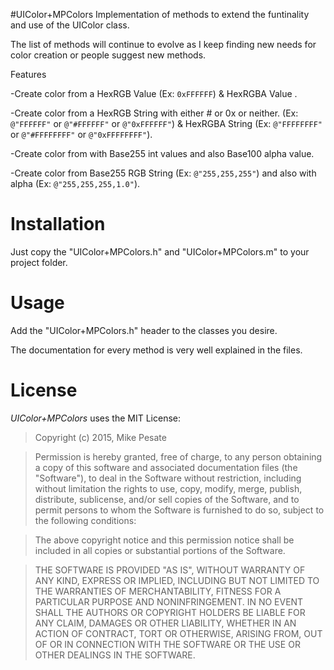 #UIColor+MPColors
Implementation of methods to extend the funtinality and use of the UIColor class.

The list of methods will continue to evolve as I keep finding new needs for color creation or people suggest new methods.

Features

-Create color from a HexRGB Value (Ex: `0xFFFFFF`) & HexRGBA Value .

-Create color from a HexRGB String with either # or 0x or neither. (Ex: `@"FFFFFF"` or `@"#FFFFFF"` or `@"0xFFFFFF"`) & HexRGBA String (Ex: `@"FFFFFFFF"` or `@"#FFFFFFFF"` or `@"0xFFFFFFFF"`).

-Create color from with Base255 int values and also Base100 alpha value.

-Create color from Base255 RGB String (Ex: `@"255,255,255"`) and also with alpha (Ex: `@"255,255,255,1.0"`).

# Installation

Just copy the "UIColor+MPColors.h" and "UIColor+MPColors.m" to your project folder.

# Usage

Add the "UIColor+MPColors.h" header to the classes you desire.

The documentation for every method is very well explained in the files.

# License

_UIColor+MPColors_ uses the MIT License:

>Copyright (c) 2015, Mike Pesate

>Permission is hereby granted, free of charge, to any person obtaining a copy of this software and associated documentation files (the "Software"), to deal in the Software without restriction, including without limitation the rights to use, copy, modify, merge, publish, distribute, sublicense, and/or sell copies of the Software, and to permit persons to whom the Software is furnished to do so, subject to the following conditions:

>The above copyright notice and this permission notice shall be included in all copies or substantial portions of the Software.

>THE SOFTWARE IS PROVIDED "AS IS", WITHOUT WARRANTY OF ANY KIND, EXPRESS OR IMPLIED, INCLUDING BUT NOT LIMITED TO THE WARRANTIES OF MERCHANTABILITY, FITNESS FOR A PARTICULAR PURPOSE AND NONINFRINGEMENT. IN NO EVENT SHALL THE AUTHORS OR COPYRIGHT HOLDERS BE LIABLE FOR ANY CLAIM, DAMAGES OR OTHER LIABILITY, WHETHER IN AN ACTION OF CONTRACT, TORT OR OTHERWISE, ARISING FROM, OUT OF OR IN CONNECTION WITH THE SOFTWARE OR THE USE OR OTHER DEALINGS IN THE SOFTWARE.
